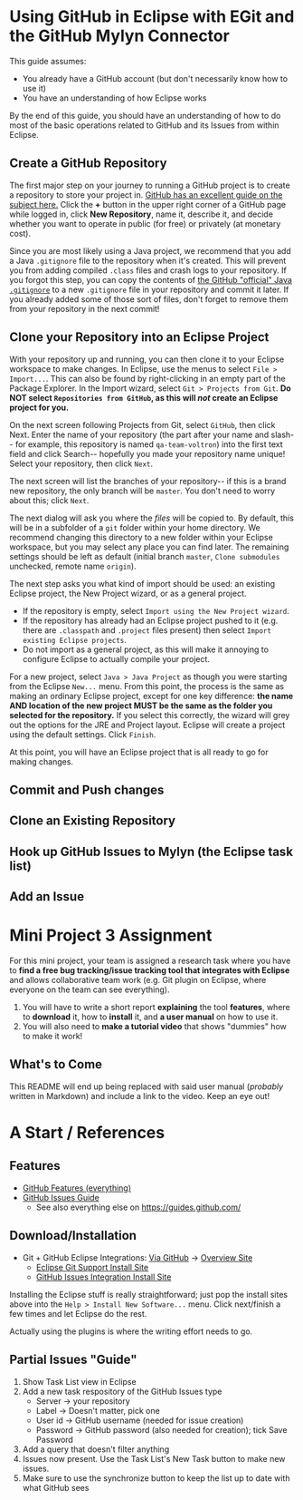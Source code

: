 # Using GitHub in Eclipse with EGit and the GitHub Mylyn Connector
This guide assumes:
- You already have a GitHub account (but don't necessarily know how to use it)
- You have an understanding of how Eclipse works

By the end of this guide, you should have an understanding of how to do most of the basic operations related to GitHub and its Issues from within Eclipse.

## Create a GitHub Repository
The first major step on your journey to running a GitHub project is to create a repository to store your project in.
[GitHub has an excellent guide on the subject here.](https://help.github.com/articles/create-a-repo/)
Click the **+** button in the upper right corner of a GitHub page while logged in, click **New Repository**,
name it, describe it, and decide whether you want to operate in public (for free) or privately (at monetary cost).

Since you are most likely using a Java project, we recommend that you add a Java `.gitignore` file
to the repository when it's created. This will prevent you from adding compiled `.class` files and
crash logs to your repository. If you forgot this step, you can copy the contents of
[the GitHub "official" Java `.gitignore`](https://github.com/github/gitignore/blob/master/Java.gitignore)
to a new `.gitignore` file in your repository and commit it later. If you already added some of those sort
of files, don't forget to remove them from your repository in the next commit!

## Clone your Repository into an Eclipse Project
With your repository up and running, you can then clone it to your Eclipse workspace to make changes.
In Eclipse, use the menus to select `File > Import...`. This can also be found by right-clicking in
an empty part of the Package Explorer. In the Import wizard, select `Git > Projects from Git`.
**Do NOT select `Repositories from GitHub`, as this will _not_ create an Eclipse project for you.**

On the next screen following Projects from Git, select `GitHub`, then click Next.
Enter the name of your repository (the part after your name and slash-- for example,
this repository is named `qa-team-voltron`) into the first text field and click Search--
hopefully you made your repository name unique! Select your repository, then click `Next`.

The next screen will list the branches of your repository-- if this is a brand new repository,
the only branch will be `master`. You don't need to worry about this; click `Next`.

The next dialog will ask you where the _files_ will be copied to. By default, this will be in a
subfolder of a `git` folder within your home directory. We recommend changing this directory to a new folder
within your Eclipse workspace, but you may select any place you can find later.
The remaining settings should be left as default (initial branch `master`,
`Clone submodules` unchecked, remote name `origin`).

The next step asks you what kind of import should be used: an existing Eclipse project, the New Project wizard,
or as a general project.
- If the repository is empty, select `Import using the New Project wizard`.
- If the repository has already had an Eclipse project pushed to it (e.g. there are `.classpath` and `.project`
  files present) then select `Import existing Eclipse projects`.
- Do not import as a general project, as this will make it annoying to configure Eclipse to actually compile your project.
 
For a new project, select `Java > Java Project` as though you were starting from the Eclipse `New...` menu.
From this point, the process is the same as making an ordinary Eclipse project, except for one key difference:
**the name AND location of the new project MUST be the same as the folder you selected for the repository.**
If you select this correctly, the wizard will grey out the options for the JRE and Project layout.
Eclipse will create a project using the default settings. Click `Finish`.

At this point, you will have an Eclipse project that is all ready to go for making changes.

## Commit and Push changes

## Clone an Existing Repository

## Hook up GitHub Issues to Mylyn (the Eclipse task list)

## Add an Issue

# Mini Project 3 Assignment
For this mini project, your team is assigned a research task
where you have to **find a free bug tracking/issue tracking tool
that integrates with Eclipse** and allows collaborative team work
(e.g. Git plugin on Eclipse, where everyone on the team can see everything).

1. You will have to write a short report **explaining** the tool **features**,
   where to **download** it, how to **install** it,
   and **a user manual** on how to use it.
2. You will also need to **make a tutorial video**
   that shows "dummies" how to make it work!

## What's to Come
This README will end up being replaced with said user manual (_probably_
written in Markdown) and include a link to the video. Keep an eye out!

# A Start / References
## Features
- [GitHub Features (everything)](https://github.com/features)
- [GitHub Issues Guide](https://guides.github.com/features/issues/)
  - See also everything else on https://guides.github.com/

## Download/Installation
- Git + GitHub Eclipse Integrations: [Via GitHub](https://eclipse.github.io/) ->
  [Overview Site](http://eclipse.org/egit/download/)
  - [Eclipse Git Support Install Site](http://download.eclipse.org/egit/updates)
  - [GitHub Issues Integration Install Site](http://download.eclipse.org/egit/github/updates)

Installing the Eclipse stuff is really straightforward;
just pop the install sites above into the `Help > Install New Software...` menu.
Click next/finish a few times and let Eclipse do the rest.

Actually using the plugins is where the writing effort needs to go.

## Partial Issues "Guide"
1. Show Task List view in Eclipse
2. Add a new task respository of the GitHub Issues type
	- Server -> your repository
	- Label -> Doesn't matter, pick one
	- User id -> GitHub username (needed for issue creation)
	- Password -> GitHub password (also needed for creation); tick Save Password
3. Add a query that doesn't filter anything
4. Issues now present. Use the Task List's New Task button to make new issues.
5. Make sure to use the synchronize button to keep the list up to date with what GitHub sees

